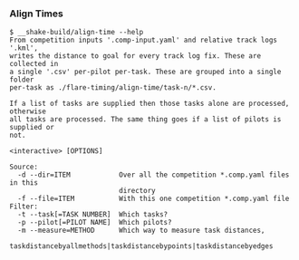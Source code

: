 ### Align Times

    $ __shake-build/align-time --help
    From competition inputs '.comp-input.yaml' and relative track logs '.kml',
    writes the distance to goal for every track log fix. These are collected in
    a single '.csv' per-pilot per-task. These are grouped into a single folder
    per-task as ./flare-timing/align-time/task-n/*.csv.

    If a list of tasks are supplied then those tasks alone are processed, otherwise
    all tasks are processed. The same thing goes if a list of pilots is supplied or
    not.

    <interactive> [OPTIONS]

    Source:
      -d --dir=ITEM            Over all the competition *.comp.yaml files in this
                               directory
      -f --file=ITEM           With this one competition *.comp.yaml file
    Filter:
      -t --task[=TASK NUMBER]  Which tasks?
      -p --pilot[=PILOT NAME]  Which pilots?
      -m --measure=METHOD      Which way to measure task distances,
                               taskdistancebyallmethods|taskdistancebypoints|taskdistancebyedges
